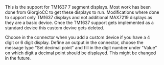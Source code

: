 This is the support for TM1637 7 segment displays.
Most work has been done from GiorgioCC to get these displays to run.
Modifications where done to support only TM1637 displays and not additional MAX7219 displays
as they are a basic device.
Once the TM1637 support gets implemented as a standard device this custom devive gets deleted.

Choose in the connector when you add a custom device if you have a 4 digit or 6 digit display.
Define an output in the connector, choose the message type "Set decimal point" and fill in
the digit number under "Value" on which digit a decimal point should be displayed.
This might be changed in the future.
